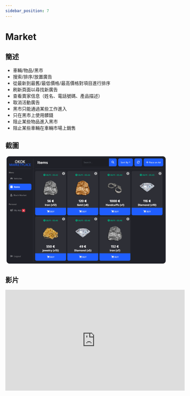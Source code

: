 ```yaml
---
sidebar_position: 7
---
```


# Market

## 簡述

- 車輛/物品/黑市
- 搜索/排序/放置廣告
- 從最新到最舊/最低價格/最高價格對項目進行排序
- 刷新頁面以尋找新廣告
- 查看賣家信息（姓名、電話號碼、產品描述）
- 取消活動廣告
- 黑市只能通過某些工作進入
- 只在黑市上使用髒錢
- 阻止某些物品進入黑市
- 阻止某些車輛在車輛市場上銷售

## 截圖

![Market](img/Market.png)

## 影片

<iframe width="560" height="315" src="https://www.youtube.com/embed/zUW5zi3LvWY" title="YouTube video player" frameborder="0" allow="accelerometer; autoplay; clipboard-write; encrypted-media; gyroscope; picture-in-picture" allowfullscreen></iframe>